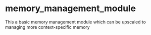 # memory_management_module
This a basic memory management module which can be upscaled to managing more context-specific memory
